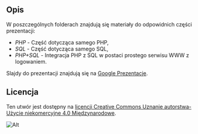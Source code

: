 Opis
----

W poszczególnych folderach znajdują się materiały do odpowidnich części prezentacji:
 * *PHP* - Część dotycząca samego PHP,
 * *SQL* - Część dotycząca samego SQL,
 * *PHP+SQL* - Integracja PHP z SQL w postaci prostego serwisu WWW z logowaniem.

Slajdy do prezentacji znajdują się na [Google Prezentacje](https://docs.google.com/presentation/d/1ucEUgH2GrTkuuog0aAE4KCdglbb4RM-nkEOtSalHTSE/edit?usp=sharing).

Licencja
--------

Ten utwór jest dostępny na [licencji Creative Commons Uznanie autorstwa-Użycie niekomercyjne 4.0 Międzynarodowe](http://creativecommons.org/licenses/by-nc/4.0/).

![Alt](https://i.creativecommons.org/l/by-nc/4.0/88x31.png "CC BY-NC 4.0")

